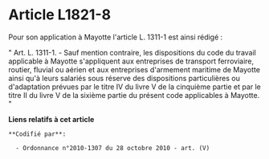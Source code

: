 # Article L1821-8

Pour son application à Mayotte l'article L. 1311-1 est ainsi rédigé : 

" Art. L. 1311-1. - Sauf mention contraire, les dispositions du code du travail applicable à Mayotte s'appliquent aux
entreprises de transport ferroviaire, routier, fluvial ou aérien et aux entreprises d'armement maritime de Mayotte ainsi qu'à
leurs salariés sous réserve des dispositions particulières ou d'adaptation prévues par le titre IV du livre V de la cinquième
partie et par le titre II du livre V de la sixième partie du présent code applicables à Mayotte. "

**Liens relatifs à cet article**

	**Codifié par**:

	  - Ordonnance n°2010-1307 du 28 octobre 2010 - art. (V)
